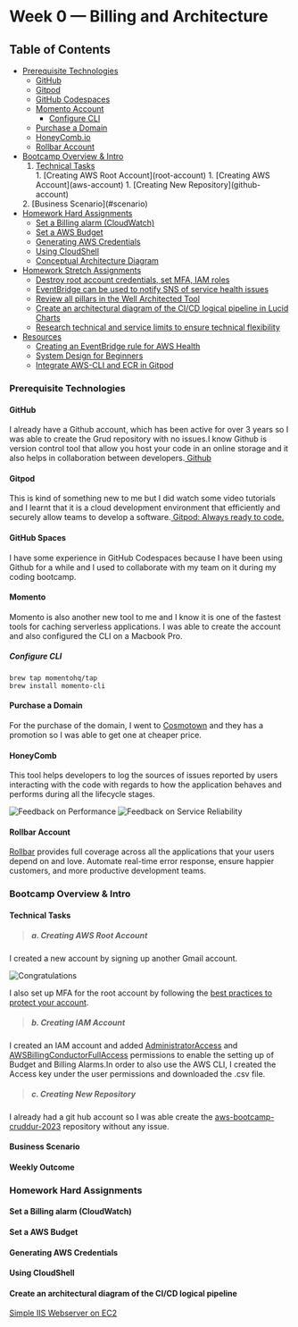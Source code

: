 # Week 0 — Billing and Architecture

## Table of Contents
- [Prerequisite Technologies](#prerequisite)
    - [GitHub](https://github.com/)
    - [Gitpod](https://gitpod.io/)
    - [GitHub Codespaces](https://github.com/features/codespaces)
    - [Momento Account](https://www.gomomento.com/)
        - [Configure CLI](#momento-cli)
    - [Purchase a Domain](https://tld-list.com/)
    - [HoneyComb.io](https://www.honeycomb.io/)
    - [Rollbar Account](https://rollbar.com/)
- [Bootcamp Overview & Intro](#overview)
    1. [Technical Tasks](#tech-tasks)
    <ol type="a">
    1. [Creating AWS Root Account](root-account)
    1. [Creating AWS Account](aws-account)
    1. [Creating New Repository](github-account)
    </ol>
    2. [Business Scenario](#scenario)
- [Homework Hard Assignments](#hha)
    - [Set a Billing alarm (CloudWatch)](#set-alarm)
    - [Set a AWS Budget](#aws-budget)
    - [Generating AWS Credentials](#credentials)
    - [Using CloudShell](#cloudshell)
    - [Conceptual Architecture Diagram](#napkins)
- [Homework Stretch Assignments](#hsa)
    - [Destroy root account credentials, set MFA, IAM roles](#destroy-root)
    - [EventBridge can be used to notify SNS of service health issues](#eventbridge)
    - [Review all pillars in the Well Architected Tool](#well-architected)
    - [Create an architectural diagram of the CI/CD logical pipeline in Lucid Charts](#lucid-chart)
    - [Research technical and service limits to ensure technical flexibility](#tech-services)
- [Resources](#resouces)
    - [Creating an EventBridge rule for AWS Health](https://docs.aws.amazon.com/health/latest/ug/cloudwatch-events-health.html)
    - [System Design for Beginners](https://www.youtube.com/watch?v=m8Icp_Cid5o&t=8s)
    - [Integrate AWS-CLI and ECR in Gitpod](https://www.gitpod.io/guides/integrate-aws-cli-ecr)

### Prerequisite Technologies

#### GitHub
I already have a Github account, which has been active for over 3 years so I was able to create the Grud repository with no issues.I know Github is version control tool that allow you host your code in an online storage and it also helps in collaboration between developers.[ Github](https://github.com)

#### Gitpod
This is kind of something new to me but I did watch some video tutorials and I learnt that it is a cloud development environment that efficiently and securely allow teams to develop a software.[ Gitpod: Always ready to code.](https://www.gitpod.io)

#### GitHub Spaces
I have some experience in GitHub Codespaces because I have been using Github for a while and I used to collaborate with my team on it during my coding bootcamp.

#### Momento
Momento is also another new tool to me and I know it is one of the fastest tools for caching serverless applications. I was able to create the account and also configured the CLI on a Macbook Pro.
##### Configure CLI
```
brew tap momentohq/tap
brew install momento-cli
```
#### Purchase a Domain
For the purchase of the domain, I went to [Cosmotown](https://www.cosmotown.com/) and they has a promotion so I was able to get one at cheaper price.

#### HoneyComb
This tool helps developers to log the sources of issues reported by users interacting with the code with regards to how the application behaves and performs during all the lifecycle stages.

![Feedback on Performance](https://www.honeycomb.io/wp-content/uploads/2022/10/Fast-feedback-on-real-world-performance-v2.svg)
![Feedback on Service Reliability](https://www.honeycomb.io/wp-content/uploads/2022/10/Fast-feedback-on-service-reliability-v2.svg)

#### Rollbar Account
[Rollbar](https://rollbar.com/) provides full coverage across all the applications that your users depend on and love. Automate real-time error response, ensure happier customers, and more productive development teams.

### Bootcamp Overview & Intro

#### Technical Tasks
> ##### a. Creating AWS Root Account
I created a new account by signing up another Gmail account.

![Congratulations](/Volumes/extSD/code-bootcamp/aws-bootcamp-cruddur-2023/images/create-iam.png)

I also set up MFA for the root account by following the [best practices to protect your account](https://docs.aws.amazon.com/accounts/latest/reference/best-practices-root-user.html).
> ##### b. Creating IAM Account
I created an IAM account and added [AdministratorAccess](https://docs.aws.amazon.com/singlesignon/latest/userguide/get-started-assign-account-access-admin-user.html) and [AWSBillingConductorFullAccess](https://docs.aws.amazon.com/singlesignon/latest/userguide/get-started-assign-account-access-admin-user.html) permissions to enable the setting up of Budget and Billing Alarms.In order to also use the AWS CLI, I created the Access key under the user permissions and downloaded the .csv file.

> ##### c. Creating New Repository
I already had a git hub account so I was able create the [aws-bootcamp-cruddur-2023](https://github.com/ExamProCo/aws-bootcamp-cruddur-2023) repository without any issue.

#### Business Scenario
#### Weekly Outcome

### Homework Hard Assignments
#### Set a Billing alarm (CloudWatch)
#### Set a AWS Budget
#### Generating AWS Credentials
#### Using CloudShell



#### Create an architectural diagram of the CI/CD logical pipeline

[Simple IIS Webserver on EC2](https://lucid.app/lucidchart/cd99faea-ad77-460e-84f9-672d209830da/edit?invitationId=inv_72200188-6c85-46c7-9d19-87d2d124aec2)